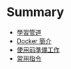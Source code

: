 # Summary

* [學習管道](README.md)
* [Docker 簡介](chapter1.md)
* [使用前準備工作](zhun-bei-gong-zuo.md)
* [常用指令](commend.md)

